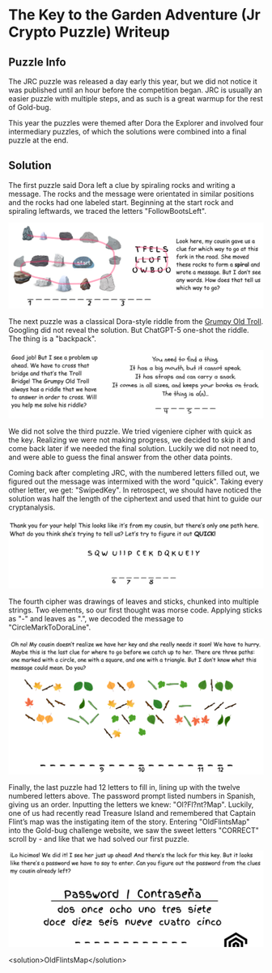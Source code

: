 # The Key to the Garden Adventure (Jr Crypto Puzzle) Writeup

## Puzzle Info

The JRC puzzle was released a day early this year, but we did not notice it was published until an hour before the competition began. JRC is usually an easier puzzle with multiple steps, and as such is a great warmup for the rest of Gold-bug.

This year the puzzles were themed after Dora the Explorer and involved four intermediary puzzles, of which the solutions were combined into a final puzzle at the end.

## Solution

The first puzzle said Dora left a clue by spiraling rocks and writing a message. The rocks and the message were orientated in similar positions and the rocks had one labeled start. Beginning at the start rock and spiraling leftwards, we traced the letters "FollowBootsLeft".

![Rocks arranged in left-turning spiral next to letters arranged in three rows: TFELS LLOFT OWBOO](./assets/jrc-1.png)

The next puzzle was a classical Dora-style riddle from the [Grumpy Old Troll](https://dora.fandom.com/wiki/List_of_the_Grumpy_Old_Troll%27s_riddles). Googling did not reveal the solution. But ChatGPT-5 one-shot the riddle. The thing is a "backpack".

![Riddle: "You need to find a thing. It has a big mouth, but cannot speak.  It has straps and can carry a snack. It comes in all sizes, and keeps your books on track. The thing is a(n)..."](./assets/jrc-2.png)

We did not solve the third puzzle. We tried vigeniere cipher with quick as the key. Realizing we were not making progress, we decided to skip it and come back later if we needed the final solution. Luckily we did not need to, and were able to guess the final answer from the other data points.

Coming back after completing JRC, with the numbered letters filled out, we figured out the message was intermixed with the word "quick". Taking every other letter, we get: "SwipedKey". In retrospect, we should have noticed the solution was half the length of the ciphertext and used that hint to guide our cryptanalysis.

![Cipher: "SQWUIIPCEKDQKUEIY". Key: "QUICK"](./assets/jrc-3.png)

The fourth cipher was drawings of leaves and sticks, chunked into multiple strings. Two elements, so our first thought was morse code. Applying sticks as "-" and leaves as ".", we decoded the message to "CircleMarkToDoraLine".

![Leaves and sticks arranged into 12 strings](./assets/jrc-4.png)

Finally, the last puzzle had 12 letters to fill in, lining up with the twelve numbered letters above. The password prompt listed numbers in Spanish, giving us an order. Inputting the letters we knew: "Ol?Fl?nt?Map". Luckily, one of us had recently read Treasure Island and remembered that Captain Flint’s map was the instigating item of the story. Entering "OldFlintsMap" into the Gold-bug challenge website, we saw the sweet letters "CORRECT" scroll by - and like that we had solved our first puzzle.

![dos once ocho uno tres siete doce diez seis nueve cuatro cinco](./assets/jrc-5.png)

\<solution\>OldFlintsMap\</solution\>
